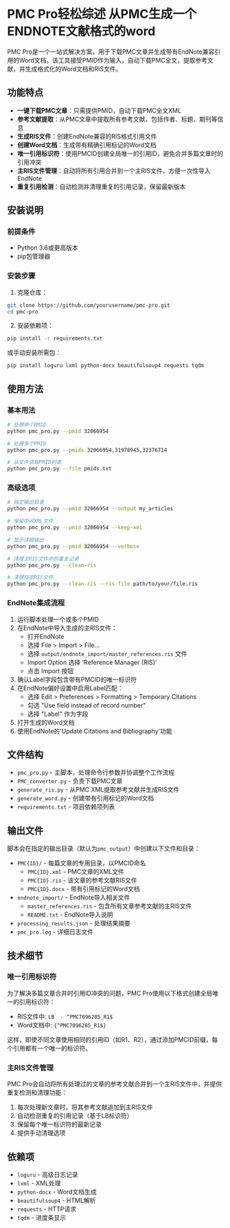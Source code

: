 # PMC Pro轻松综述 从PMC生成一个ENDNOTE文献格式的word

PMC Pro是一个一站式解决方案，用于下载PMC文章并生成带有EndNote兼容引用的Word文档。该工具接受PMID作为输入，自动下载PMC全文，提取参考文献，并生成格式化的Word文档和RIS文件。

## 功能特点

- **一键下载PMC文章**：只需提供PMID，自动下载PMC全文XML
- **参考文献提取**：从PMC文章中提取所有参考文献，包括作者、标题、期刊等信息
- **生成RIS文件**：创建EndNote兼容的RIS格式引用文件
- **创建Word文档**：生成带有精确引用标记的Word文档
- **唯一引用标识符**：使用PMCID创建全局唯一的引用ID，避免合并多篇文章时的引用冲突
- **主RIS文件管理**：自动将所有引用合并到一个主RIS文件，方便一次性导入EndNote
- **重复引用检测**：自动检测并清理重复的引用记录，保留最新版本

## 安装说明

### 前提条件

- Python 3.6或更高版本
- pip包管理器

### 安装步骤

1. 克隆仓库：

```bash
git clone https://github.com/yourusername/pmc-pro.git
cd pmc-pro
```

2. 安装依赖项：

```bash
pip install -r requirements.txt
```

或手动安装所需包：

```bash
pip install loguru lxml python-docx beautifulsoup4 requests tqdm
```

## 使用方法

### 基本用法

```bash
# 处理单个PMID
python pmc_pro.py --pmid 32066954

# 处理多个PMID
python pmc_pro.py --pmids 32066954,31978945,32376714

# 从文件读取PMID列表
python pmc_pro.py --file pmids.txt
```

### 高级选项

```bash
# 指定输出目录
python pmc_pro.py --pmid 32066954 --output my_articles

# 保留中间XML文件
python pmc_pro.py --pmid 32066954 --keep-xml

# 显示详细输出
python pmc_pro.py --pmid 32066954 --verbose

# 清理主RIS文件中的重复记录
python pmc_pro.py --clean-ris

# 清理指定RIS文件
python pmc_pro.py --clean-ris --ris-file path/to/your/file.ris
```

### EndNote集成流程

1. 运行脚本处理一个或多个PMID
2. 在EndNote中导入生成的主RIS文件：
   - 打开EndNote
   - 选择 File > Import > File...
   - 选择 `output/endnote_import/master_references.ris` 文件
   - Import Option 选择 'Reference Manager (RIS)'
   - 点击 Import 按钮
3. 确认Label字段包含带有PMCID的唯一标识符
4. 在EndNote偏好设置中启用Label匹配：
   - 选择 Edit > Preferences > Formatting > Temporary Citations
   - 勾选 "Use field instead of record number"
   - 选择 "Label" 作为字段
5. 打开生成的Word文档
6. 使用EndNote的'Update Citations and Bibliography'功能

## 文件结构

- `pmc_pro.py` - 主脚本，处理命令行参数并协调整个工作流程
- `PMC_converter.py` - 负责下载PMC文章
- `generate_ris.py` - 从PMC XML提取参考文献并生成RIS文件
- `generate_word.py` - 创建带有引用标记的Word文档
- `requirements.txt` - 项目依赖项列表

## 输出文件

脚本会在指定的输出目录（默认为`pmc_output`）中创建以下文件和目录：

- `PMC{ID}/` - 每篇文章的专用目录，以PMCID命名
  - `PMC{ID}.xml` - PMC文章的XML文件
  - `PMC{ID}.ris` - 该文章的参考文献RIS文件
  - `PMC{ID}.docx` - 带有引用标记的Word文档
- `endnote_import/` - EndNote导入相关文件
  - `master_references.ris` - 包含所有文章参考文献的主RIS文件
  - `README.txt` - EndNote导入说明
- `processing_results.json` - 处理结果摘要
- `pmc_pro.log` - 详细日志文件

## 技术细节

### 唯一引用标识符

为了解决多篇文章合并时引用ID冲突的问题，PMC Pro使用以下格式创建全局唯一的引用标识符：

- RIS文件中: `LB  - ^PMC7096285_R1$`
- Word文档中: `{^PMC7096285_R1$}`

这样，即使不同文章使用相同的引用ID（如R1、R2），通过添加PMCID前缀，每个引用都有一个唯一的标识符。

### 主RIS文件管理

PMC Pro会自动将所有处理过的文章的参考文献合并到一个主RIS文件中，并提供重复检测和清理功能：

1. 每次处理新文章时，将其参考文献追加到主RIS文件
2. 自动检测重复的引用记录（基于LB标识符）
3. 保留每个唯一标识符的最新记录
4. 提供手动清理选项

## 依赖项

- `loguru` - 高级日志记录
- `lxml` - XML处理
- `python-docx` - Word文档生成
- `beautifulsoup4` - HTML解析
- `requests` - HTTP请求
- `tqdm` - 进度条显示

